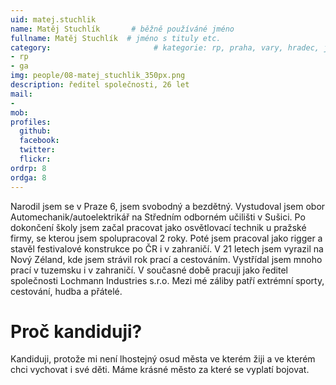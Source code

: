 ```yaml
---
uid: matej.stuchlik
name: Matěj Stuchlík       # běžně používáné jméno
fullname: Matěj Stuchlík  # jméno s tituly etc.
category:                       # kategorie: rp, praha, vary, hradec, jmk, senat
- rp
- ga
img: people/08-matej_stuchlik_350px.png
description: ředitel společnosti, 26 let
mail:
- 
mob: 
profiles:
  github:
  facebook:
  twitter:
  flickr:
ordrp: 8
ordga: 8
---
```

Narodil jsem se v Praze 6, jsem svobodný a bezdětný. Vystudoval jsem obor Automechanik/autoelektrikář na Středním odborném učilišti v Sušici. Po dokončení školy jsem začal pracovat jako osvětlovací technik u pražské firmy, se kterou jsem spolupracoval 2 roky. Poté jsem pracoval jako rigger a stavěl festivalové konstrukce po ČR i v zahraničí. V 21 letech jsem vyrazil na Nový Zéland, kde jsem strávil rok prací a cestováním. Vystřídal jsem mnoho prací v tuzemsku i v zahraničí. V současné době pracuji jako ředitel společnosti Lochmann Industries s.r.o. Mezi mé záliby patří extrémní sporty, cestování, hudba a přátelé.

# Proč kandiduji?
Kandiduji, protože mi není lhostejný osud města ve kterém žiji a ve kterém chci vychovat i své děti. Máme krásné město za které se vyplatí bojovat.
